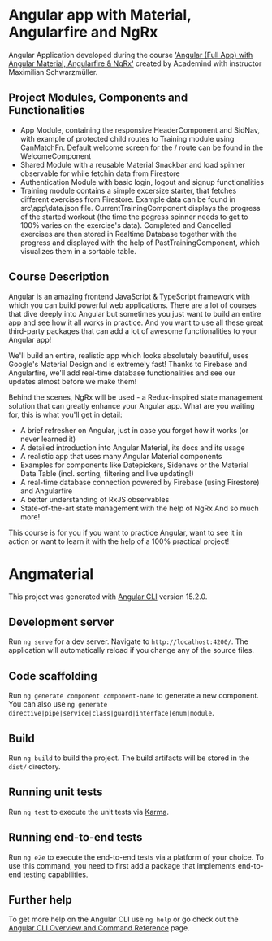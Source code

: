 # Angular app with Material, Angularfire and NgRx

Angular Application developed during the course ['Angular (Full App) with Angular Material, Angularfire &amp; NgRx'](https://www.udemy.com/course/angular-full-app-with-angular-material-angularfire-ngrx/?utm_source=adwords&utm_medium=udemyads&utm_campaign=WebDevelopment_v.PROF_la.EN_cc.ROWMTA-A_ti.8322&utm_content=deal4584&utm_term=_._ag_77741649963_._ad_533999949985_._kw__._de_c_._dm__._pl__._ti_dsa-774930035449_._li_1001470_._pd__._&matchtype=&gclid=Cj0KCQiA0oagBhDHARIsAI-Bbgesh6KuKBKxaIAz6Bh7vt0Ywu34vQNxdJA1Y3zCBo1qLk7DL3BARcQaAtKoEALw_wcB) created by Academind with instructor Maximilian Schwarzmüller.

## Project Modules, Components and Functionalities

- App Module, containing the responsive HeaderComponent and SidNav, with example of protected child routes to Training module using CanMatchFn. Default welcome screen for the / route can be found in the WelcomeComponent
- Shared Module with a reusable Material Snackbar and load spinner observable for while fetchin data from Firestore
- Authentication Module with basic login, logout and signup functionalities
- Training module contains a simple excersize starter, that fetches different exercises from Firestore. Example data can be found in src\app\data.json file. CurrentTrainingComponent displays the progress of the started workout (the time the pogress spinner needs to get to 100% varies on the exercise's data). Completed and Cancelled exercises are then stored in Realtime Database together with the progress and displayed with the help of PastTrainingComponent, which visualizes them in a sortable table.

## Course Description

Angular is an amazing frontend JavaScript & TypeScript framework with which you can build powerful web applications.
There are a lot of courses that dive deeply into Angular but sometimes you just want to build an entire app and see how it all works in practice. And you want to use all these great third-party packages that can add a lot of awesome functionalities to your Angular app!

We'll build an entire, realistic app which looks absolutely beautiful, uses Google's Material Design and is extremely fast! Thanks to Firebase and Angularfire, we'll add real-time database functionalities and see our updates almost before we make them!

Behind the scenes, NgRx will be used - a Redux-inspired state management solution that can greatly enhance your Angular app.
What are you waiting for, this is what you'll get in detail:

- A brief refresher on Angular, just in case you forgot how it works (or never learned it)
- A detailed introduction into Angular Material, its docs and its usage
- A realistic app that uses many Angular Material components
- Examples for components like Datepickers, Sidenavs or the Material Data Table (incl. sorting, filtering and live updating!)
- A real-time database connection powered by Firebase (using Firestore) and Angularfire
- A better understanding of RxJS observables
- State-of-the-art state management with the help of NgRx And so much more!

This course is for you if you want to practice Angular, want to see it in action or want to learn it with the help of a 100% practical project!

# Angmaterial

This project was generated with [Angular CLI](https://github.com/angular/angular-cli) version 15.2.0.

## Development server

Run `ng serve` for a dev server. Navigate to `http://localhost:4200/`. The application will automatically reload if you change any of the source files.

## Code scaffolding

Run `ng generate component component-name` to generate a new component. You can also use `ng generate directive|pipe|service|class|guard|interface|enum|module`.

## Build

Run `ng build` to build the project. The build artifacts will be stored in the `dist/` directory.

## Running unit tests

Run `ng test` to execute the unit tests via [Karma](https://karma-runner.github.io).

## Running end-to-end tests

Run `ng e2e` to execute the end-to-end tests via a platform of your choice. To use this command, you need to first add a package that implements end-to-end testing capabilities.

## Further help

To get more help on the Angular CLI use `ng help` or go check out the [Angular CLI Overview and Command Reference](https://angular.io/cli) page.
